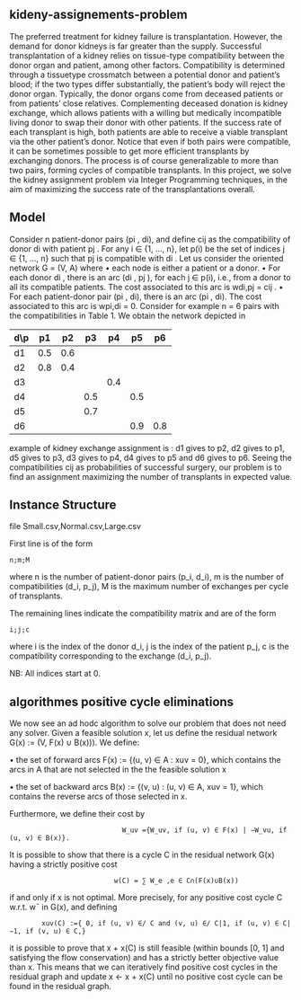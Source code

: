## kideny-assignements-problem
The preferred treatment for kidney failure is transplantation. However, the demand for donor kidneys
is far greater than the supply. Successful transplantation of a kidney relies on tissue-type compatibility
between the donor organ and patient, among other factors. Compatibility is determined through a tissuetype crossmatch between a potential donor and patient’s blood; if the two types differ substantially, the
patient’s body will reject the donor organ.
Typically, the donor organs come from deceased patients or from patients’ close relatives. Complementing
deceased donation is kidney exchange, which allows patients with a willing but medically incompatible living
donor to swap their donor with other patients. If the success rate of each transplant is high, both patients
are able to receive a viable transplant via the other patient’s donor. Notice that even if both pairs were
compatible, it can be sometimes possible to get more efficient transplants by exchanging donors. The process
is of course generalizable to more than two pairs, forming cycles of compatible transplants.
In this project, we solve the kidney assignment problem via Integer Programming techniques, in the aim
of maximizing the success rate of the transplantations overall.

## Model
Consider n patient-donor pairs (pi
, di), and define cij as the compatibility of donor di with patient pj . For
any i ∈ {1, ..., n}, let p(i) be the set of indices j ∈ {1, ..., n} such that pj is compatible with di
. Let us
consider the oriented network G = (V, A) where
• each node is either a patient or a donor.
• For each donor di
, there is an arc (di
, pj ), for each j ∈ p(i), i.e., from a donor to all its compatible
patients. The cost associated to this arc is wdi,pj = cij .
• For each patient-donor pair (pi
, di), there is an arc (pi
, di). The cost associated to this arc is wpi,di = 0.
Consider for example n = 6 pairs with the compatibilities in Table 1. We obtain the network depicted in
  
 d\p | p1 | p2 | p3 | p4|  p5|  p6
---- |----|----|----|---|----|-------  
d1   |0.5 |0.6 |    |   |    |
d2   |0.8 |0.4 |    |   |    |
d3   |    |    |    |0.4|    |
d4   |    |    |0.5 |   |0.5 |
d5   |    |    |0.7 |   |    |
d6   |    |    |    |   |0.9 |0.8

example of kidney exchange assignment is : d1 gives to p2, d2 gives to p1, d5
gives to p3, d3 gives to p4, d4 gives to p5 and d6 gives to p6.
Seeing the compatibilities cij as probabilities of successful surgery, our problem is to find an assignment
maximizing the number of transplants in expected value.

## Instance Structure

file 
    Small.csv,Normal.csv,Large.csv
    
First line is of the form

    n;m;M

where
    n is the number of patient-donor pairs (p_i, d_i),
    m is the  number of compatibilities (d_i, p_j),
    M is the maximum number of exchanges per cycle of transplants.

The remaining lines indicate the compatibility matrix and are of the form

    i;j;c

where
    i is the index of the donor d_i,
    j is the index of the patient p_j,
    c is the compatibility corresponding to the exchange (d_i, p_j).

NB: All indices start at 0.


## algorithmes positive cycle eliminations


We now see an ad hodc algorithm to solve our problem that does not need any solver. Given a feasible
solution x, let us define the residual network G(x) := (V, F(x) ∪ B(x))). We define:

• the set of forward arcs F(x) := {(u, v) ∈ A : xuv = 0}, which contains the arcs in A that are not selected
in the the feasible solution x

• the set of backward arcs B(x) := {(v, u) : (u, v) ∈ A, xuv = 1}, which contains the reverse arcs of those
selected in x.

Furthermore, we define their cost by 

                                W_uv ={W_uv, if (u, v) ∈ F(x) | −W_vu, if (u, v) ∈ B(x)}.

It is possible to show that there is a cycle C in the residual network G(x) having a strictly positive cost

                              w(C) = ∑ W_e ,e ∈ C∩(F(x)∪B(x))

if and only if x is not optimal. More precisely, for any positive cost cycle C w.r.t. w¯ in G(x), and defining
   
            xuv(C) :={ 0, if (u, v) ∈/ C and (v, u) ∈/ C|1, if (u, v) ∈ C|−1, if (v, u) ∈ C,}
 
it is possible to prove that x + x(C) is still feasible (within bounds [0, 1] and satisfying the flow conservation)
and has a strictly better objective value than x. This means that we can iteratively find positive cost cycles
in the residual graph and update x ← x + x(C) until no positive cost cycle can be found in the residual
graph.


